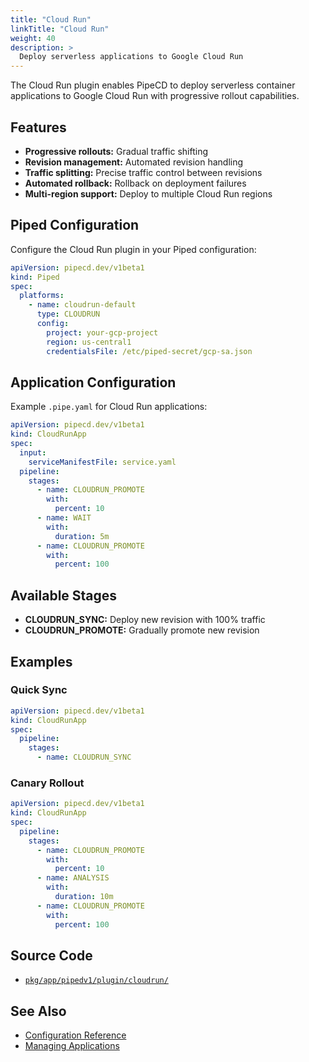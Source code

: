 ```yaml
---
title: "Cloud Run"
linkTitle: "Cloud Run"
weight: 40
description: >
  Deploy serverless applications to Google Cloud Run
---
```


The Cloud Run plugin enables PipeCD to deploy serverless container applications to Google Cloud Run with progressive rollout capabilities.

## Features

- **Progressive rollouts:** Gradual traffic shifting
- **Revision management:** Automated revision handling
- **Traffic splitting:** Precise traffic control between revisions
- **Automated rollback:** Rollback on deployment failures
- **Multi-region support:** Deploy to multiple Cloud Run regions

## Piped Configuration

Configure the Cloud Run plugin in your Piped configuration:


```yaml
apiVersion: pipecd.dev/v1beta1
kind: Piped
spec:
  platforms:
    - name: cloudrun-default
      type: CLOUDRUN
      config:
        project: your-gcp-project
        region: us-central1
        credentialsFile: /etc/piped-secret/gcp-sa.json
```

## Application Configuration

Example `.pipe.yaml` for Cloud Run applications:


```yaml
apiVersion: pipecd.dev/v1beta1
kind: CloudRunApp
spec:
  input:
    serviceManifestFile: service.yaml
  pipeline:
    stages:
      - name: CLOUDRUN_PROMOTE
        with:
          percent: 10
      - name: WAIT
        with:
          duration: 5m
      - name: CLOUDRUN_PROMOTE
        with:
          percent: 100
```

## Available Stages

- **CLOUDRUN_SYNC:** Deploy new revision with 100% traffic
- **CLOUDRUN_PROMOTE:** Gradually promote new revision

## Examples

### Quick Sync

```yaml
apiVersion: pipecd.dev/v1beta1
kind: CloudRunApp
spec:
  pipeline:
    stages:
      - name: CLOUDRUN_SYNC
```

### Canary Rollout

```yaml
apiVersion: pipecd.dev/v1beta1
kind: CloudRunApp
spec:
  pipeline:
    stages:
      - name: CLOUDRUN_PROMOTE
        with:
          percent: 10
      - name: ANALYSIS
        with:
          duration: 10m
      - name: CLOUDRUN_PROMOTE
        with:
          percent: 100
```

## Source Code

- [`pkg/app/pipedv1/plugin/cloudrun/`](https://github.com/pipe-cd/pipecd/tree/master/pkg/app/pipedv1/plugin/cloudrun)

## See Also

- [Configuration Reference](/docs-dev/user-guide/configuration-reference/#cloudrun-application)
- [Managing Applications](/docs-dev/user-guide/managing-application/)
